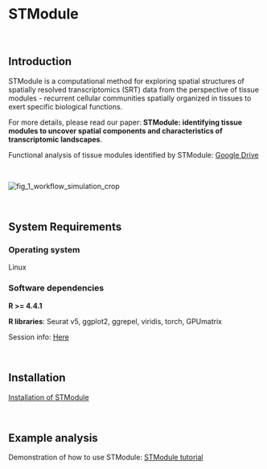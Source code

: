 # STModule

&nbsp;

## Introduction

STModule is a computational method for exploring spatial structures of spatially resolved transcriptomics (SRT) data from the perspective of tissue modules - recurrent cellular communities spatially organized in tissues to exert specific biological functions.

For more details, please read our paper: **STModule: identifying tissue modules to uncover spatial components and characteristics of transcriptomic landscapes**.

Functional analysis of tissue modules identified by STModule: <a href="https://drive.google.com/file/d/13ZVwiHHTiIcCaY4AJH9o2ysWmILCyfZz/view?usp=sharing">Google Drive</a>

&nbsp;

![fig_1_workflow_simulation_crop](https://github.com/user-attachments/assets/2513ba30-9cf2-442c-9d21-ea7c805a262a)

&nbsp;

## System Requirements

### Operating system

Linux

### Software dependencies

**R >= 4.4.1**

**R libraries**: Seurat v5, ggplot2, ggrepel, viridis, torch, GPUmatrix

Session info: <a href="https://github.com/rwang-z/STModule/blob/main/vignette/sessionInfo.md" title="Session Info">Here</a>

&nbsp;

## Installation

<a href="https://github.com/rwang-z/STModule/blob/main/vignette/installation.md">Installation of STModule</a>

&nbsp;

## Example analysis

Demonstration of how to use STModule: <a href="https://github.com/rwang-z/STModule/blob/main/vignette/STModule_tutorial.md">STModule tutorial</a>





